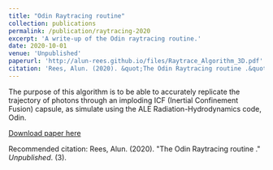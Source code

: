 ```yaml
---
title: "Odin Raytracing routine"
collection: publications
permalink: /publication/raytracing-2020
excerpt: 'A write-up of the Odin raytracing routine.'
date: 2020-10-01
venue: 'Unpublished'
paperurl: 'http://alun-rees.github.io/files/Raytrace_Algorithm_3D.pdf'
citation: 'Rees, Alun. (2020). &quot;The Odin Raytracing routine .&quot; <i>Unpublished</i>. (3).     '
---
```

The purpose of this algorithm is to be able to accurately replicate the trajectory of photons through an imploding ICF (Inertial Confinement Fusion) capsule, as simulate using the ALE Radiation-Hydrodynamics code, Odin.

[Download paper here](http://alun-rees.github.io/files/Raytrace_Algorithm_3D.pdf)

Recommended citation: Rees, Alun. (2020). "The Odin Raytracing routine ." <i>Unpublished</i>. (3).
